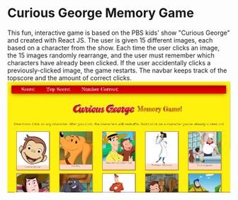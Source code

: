 # Curious George Memory Game
This fun, interactive game is based on the PBS kids' show "Curious George" and created with React JS.  The user is given 15 different images, each based on a character from the show. Each time the user clicks an image, the 15 images randomly rearrange, and the user must remember which characters have already been clicked.  If the user accidentally clicks a previously-clicked image, the game restarts.  The navbar keeps track of the topscore and the amount of correct clicks.
![screenshot1](/public/images/screenshot1.jpg)

## 
